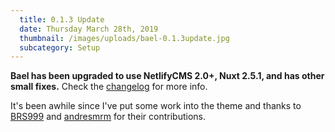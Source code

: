 ```yaml
---
  title: 0.1.3 Update
  date: Thursday March 28th, 2019
  thumbnail: /images/uploads/bael-0.1.3update.jpg
  subcategory: Setup
---
```

**Bael has been upgraded to use NetlifyCMS 2.0+, Nuxt 2.5.1, and has other small fixes.** Check the [changelog](https://bael-theme.jake101.com/page/changelog) for more info.

It's been awhile since I've put some work into the theme and thanks to [BRS999](https://github.com/BRS999) and [andresmrm](https://github.com/andresmrm) for their contributions.
